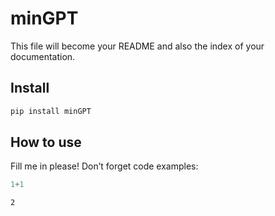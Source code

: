 minGPT
================

<!-- WARNING: THIS FILE WAS AUTOGENERATED! DO NOT EDIT! -->

This file will become your README and also the index of your
documentation.

## Install

``` sh
pip install minGPT
```

## How to use

Fill me in please! Don’t forget code examples:

``` python
1+1
```

    2
